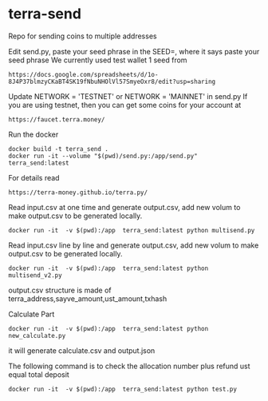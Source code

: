 # terra-send
Repo for sending coins to multiple addresses

Edit send.py, paste your seed phrase in the SEED=, where it says paste your seed phrase
We currently used test wallet 1 seed from
```
https://docs.google.com/spreadsheets/d/1o-8J4P37blmzyCKaBT4SK19fNbuNHOlVl57SmyeOxr8/edit?usp=sharing
```
Update NETWORK = 'TESTNET' or NETWORK = 'MAINNET' in send.py
If you are using testnet, then you can get some coins for your account at 
```
https://faucet.terra.money/
```
Run the docker
```
docker build -t terra_send .
docker run -it --volume "$(pwd)/send.py:/app/send.py" terra_send:latest
```
For details read
```
https://terra-money.github.io/terra.py/
```

Read input.csv at one time and generate output.csv, add new volum to make output.csv to be generated locally.
```
docker run -it  -v $(pwd):/app  terra_send:latest python multisend.py
```

Read input.csv line by line and generate output.csv, add new volum to make output.csv to be generated locally.
```
docker run -it  -v $(pwd):/app  terra_send:latest python multisend_v2.py
```

output.csv structure is made of terra_address,sayve_amount,ust_amount,txhash

Calculate Part
```
docker run -it  -v $(pwd):/app  terra_send:latest python new_calculate.py
```
it will generate calculate.csv and output.json


The following command is to check the allocation number plus refund ust equal total deposit

```
docker run -it  -v $(pwd):/app  terra_send:latest python test.py
```
